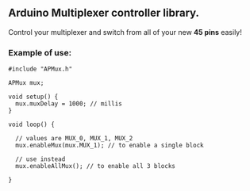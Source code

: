 ## Arduino Multiplexer controller library.

Control your multiplexer and switch from all of your new **45 pins** easily!

### Example of use:


	#include "APMux.h"
	
	APMux mux;
	
	void setup() {
	  mux.muxDelay = 1000; // millis
	}
	
	void loop() {
	
	  // values are MUX_0, MUX_1, MUX_2
	  mux.enableMux(mux.MUX_1); // to enable a single block
	  
	  // use instead 
	  mux.enableAllMux(); // to enable all 3 blocks
	
	}

